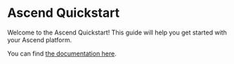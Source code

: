# Ascend Quickstart

Welcome to the Ascend Quickstart! This guide will help you get started with your Ascend platform.

You can find [the documentation here](https://docs.ascend.io/getting-started/quickstart-bigquery).

